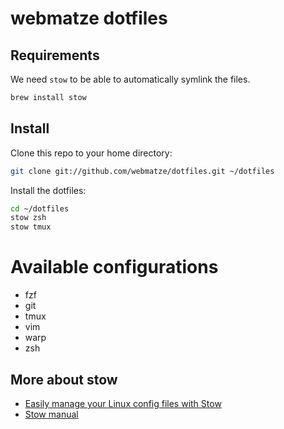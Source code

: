 # webmatze dotfiles

## Requirements

We need `stow` to be able to automatically symlink the files.

```bash
brew install stow
```

## Install

Clone this repo to your home directory:

```bash
git clone git://github.com/webmatze/dotfiles.git ~/dotfiles
```

Install the dotfiles:

```bash
cd ~/dotfiles
stow zsh
stow tmux
```

# Available configurations
- fzf
- git
- tmux
- vim
- warp
- zsh

## More about stow

* [Easily manage your Linux config files with Stow](https://thoughtbot.com/blog/rcm-for-rc-files-in-dotfiles-repos)
* [Stow manual](https://www.gnu.org/software/stow/manual/stow.html)

